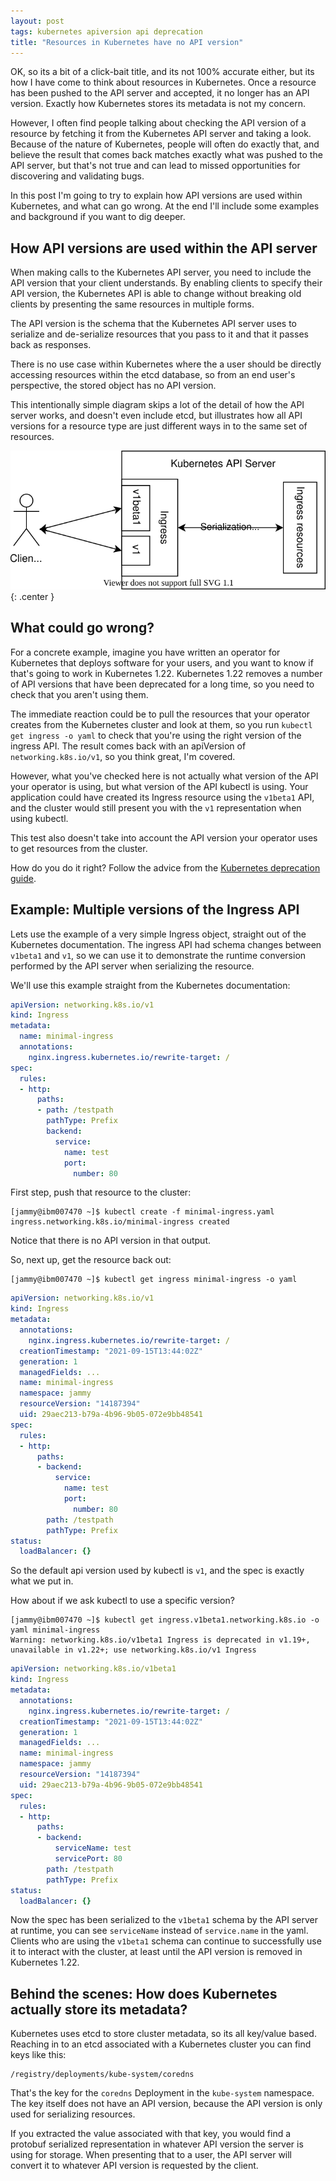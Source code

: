```yaml
---
layout: post
tags: kubernetes apiversion api deprecation
title: "Resources in Kubernetes have no API version"
---
```


OK, so its a bit of a click-bait title, and its not 100% accurate either, but its how
I have come to think about resources in Kubernetes. Once a resource has been pushed to
the API server and accepted, it no longer has an API version. Exactly how Kubernetes
stores its metadata is not my concern.

However, I often find people talking about checking the API version of
a resource by fetching it from the Kubernetes API server and taking a look. Because of
the nature of Kubernetes, people will often do exactly that, and believe the result
that comes back matches exactly what was pushed to the API server, but that's not true
and can lead to missed opportunities for discovering and validating bugs.

In this post I'm going to try to explain how API versions are used within Kubernetes, and
what can go wrong. At the end I'll include some examples and background if you want to dig
deeper.

## How API versions are used within the API server

When making calls to the Kubernetes API server, you need to include the API version that
your client understands. By enabling clients to specify their API version, the Kubernetes
API is able to change without breaking old clients by presenting the same resources in
multiple forms.

The API version is the schema that the Kubernetes API server uses to serialize and de-serialize
resources that you pass to it and that it passes back as responses.

There is no use case within Kubernetes where the a user should be directly accessing
resources within the etcd database, so from an end user's perspective, the stored object
has no API version.

This intentionally simple diagram skips a lot of the detail of how the API server works,
and doesn't even include etcd, but illustrates how all API versions for a resource type
are just different ways in to the same set of resources.

![The client connects to either of the API versions within the Ingress API, which itself is part of the API server.](/assets/kube-api-server-apiversions.svg){: .center }

## What could go wrong?

For a concrete example, imagine you have written an operator for Kubernetes that deploys
software for your users, and you want to know if that's going to work in Kubernetes 1.22.
Kubernetes 1.22 removes a number of API versions that have been deprecated for a long time,
so you need to check that you aren't using them.

The immediate reaction could be to pull the resources that your operator creates from the
Kubernetes cluster and look at them, so you run `kubectl get ingress -o yaml` to check that
you're using the right version of the ingress API. The result comes back with an apiVersion
of `networking.k8s.io/v1`, so you think great, I'm covered.

However, what you've checked here is not actually what version of the API your operator is
using, but what version of the API kubectl is using. Your application could have created its
Ingress resource using the `v1beta1` API, and the cluster would still present you with the
`v1` representation when using kubectl.

This test also doesn't take into account the API version your operator uses to get resources
from the cluster.

How do you do it right? Follow the advice from the [Kubernetes deprecation guide](https://kubernetes.io/docs/reference/using-api/deprecation-guide/#what-to-do).

## Example: Multiple versions of the Ingress API

Lets use the example of a very simple Ingress object, straight out of the
Kubernetes documentation. The ingress API had schema changes between `v1beta1`
and `v1`, so we can use it to demonstrate the runtime conversion performed by
the API server when serializing the resource.

We'll use this example straight from the Kubernetes documentation:

```yaml
apiVersion: networking.k8s.io/v1
kind: Ingress
metadata:
  name: minimal-ingress
  annotations:
    nginx.ingress.kubernetes.io/rewrite-target: /
spec:
  rules:
  - http:
      paths:
      - path: /testpath
        pathType: Prefix
        backend:
          service:
            name: test
            port:
              number: 80
```

First step, push that resource to the cluster:

```
[jammy@ibm007470 ~]$ kubectl create -f minimal-ingress.yaml
ingress.networking.k8s.io/minimal-ingress created
```

Notice that there is no API version in that output.

So, next up, get the resource back out:

```
[jammy@ibm007470 ~]$ kubectl get ingress minimal-ingress -o yaml
```
```yaml
apiVersion: networking.k8s.io/v1
kind: Ingress
metadata:
  annotations:
    nginx.ingress.kubernetes.io/rewrite-target: /
  creationTimestamp: "2021-09-15T13:44:02Z"
  generation: 1
  managedFields: ...
  name: minimal-ingress
  namespace: jammy
  resourceVersion: "14187394"
  uid: 29aec213-b79a-4b96-9b05-072e9bb48541
spec:
  rules:
  - http:
      paths:
      - backend:
          service:
            name: test
            port:
              number: 80
        path: /testpath
        pathType: Prefix
status:
  loadBalancer: {}
```

So the default api version used by kubectl is `v1`, and the spec is exactly what we put in.

How about if we ask kubectl to use a specific version?

```
[jammy@ibm007470 ~]$ kubectl get ingress.v1beta1.networking.k8s.io -o yaml minimal-ingress
Warning: networking.k8s.io/v1beta1 Ingress is deprecated in v1.19+, unavailable in v1.22+; use networking.k8s.io/v1 Ingress
```
```yaml
apiVersion: networking.k8s.io/v1beta1
kind: Ingress
metadata:
  annotations:
    nginx.ingress.kubernetes.io/rewrite-target: /
  creationTimestamp: "2021-09-15T13:44:02Z"
  generation: 1
  managedFields: ...
  name: minimal-ingress
  namespace: jammy
  resourceVersion: "14187394"
  uid: 29aec213-b79a-4b96-9b05-072e9bb48541
spec:
  rules:
  - http:
      paths:
      - backend:
          serviceName: test
          servicePort: 80
        path: /testpath
        pathType: Prefix
status:
  loadBalancer: {}
```

Now the spec has been serialized to the `v1beta1` schema by the API server
at runtime, you can see `serviceName` instead of `service.name` in the yaml. Clients
who are using the `v1beta1` schema can continue to successfully use it to interact
with the cluster, at least until the API version is removed in Kubernetes 1.22.

## Behind the scenes: How does Kubernetes actually store its metadata?

Kubernetes uses etcd to store cluster metadata, so its all key/value based. Reaching
in to an etcd associated with a Kubernetes cluster you can find keys like this:

```
/registry/deployments/kube-system/coredns
```

That's the key for the `coredns` Deployment in the `kube-system` namespace. The key
itself does not have an API version, because the API version is only used for serializing
resources.

If you extracted the value associated with that key, you would find a protobuf serialized
representation in whatever API version the server is using for storage. When presenting
that to a user, the API server will convert it to whatever API version is requested by the
client.